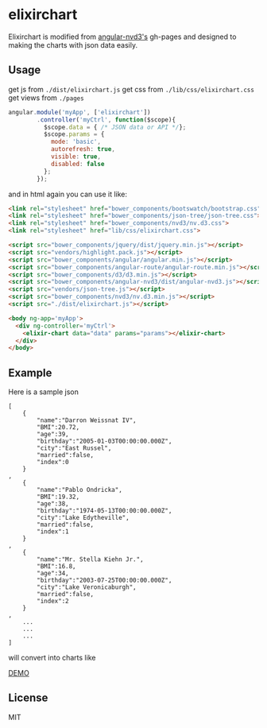 # elixirchart

Elixirchart is modified from [angular-nvd3's](https://github.com/Elixirdoc/angular-nvd3) gh-pages and designed to making the charts with json data easily.

## Usage

get js from `./dist/elixirchart.js`
get css from `./lib/css/elixirchart.css`
get views from `./pages`

```javascript
angular.module('myApp', ['elixirchart'])
        .controller('myCtrl', function($scope){
          $scope.data = { /* JSON data or API */};
          $scope.params = {
            mode: 'basic', 
            autorefresh: true,
            visible: true,
            disabled: false
          };
        });
```
and in html again you can use it like:

```html
<link rel="stylesheet" href="bower_components/bootswatch/bootstrap.css" media="screen">
<link rel="stylesheet" href="bower_components/json-tree/json-tree.css">
<link rel="stylesheet" href="bower_components/nvd3/nv.d3.css">
<link rel="stylesheet" href="lib/css/elixirchart.css">

<script src="bower_components/jquery/dist/jquery.min.js"></script>
<script src="vendors/highlight.pack.js"></script>
<script src="bower_components/angular/angular.min.js"></script>
<script src="bower_components/angular-route/angular-route.min.js"></script>
<script src="bower_components/d3/d3.min.js"></script>
<script src="bower_components/angular-nvd3/dist/angular-nvd3.js"></script>
<script src="vendors/json-tree.js"></script>
<script src="bower_components/nvd3/nv.d3.min.js"></script>
<script src="./dist/elixirchart.js"></script>

<body ng-app='myApp'>
  <div ng-controller='myCtrl'>
    <elixir-chart data="data" params="params"></elixir-chart>
  </div>
</body>
```


## Example

Here is a sample json 

```
[
    {
        "name":"Darron Weissnat IV",
        "BMI":20.72,
        "age":39,
        "birthday":"2005-01-03T00:00:00.000Z",
        "city":"East Russel",
        "married":false,
        "index":0
    }
,
    {
        "name":"Pablo Ondricka",
        "BMI":19.32,
        "age":38,
        "birthday":"1974-05-13T00:00:00.000Z",
        "city":"Lake Edytheville",
        "married":false,
        "index":1
    }
,
    {
        "name":"Mr. Stella Kiehn Jr.",
        "BMI":16.8,
        "age":34,
        "birthday":"2003-07-25T00:00:00.000Z",
        "city":"Lake Veronicaburgh",
        "married":false,
        "index":2
    }
,
    ...
    ...
    ...
]
```
will convert into charts like

[DEMO](http://elixirdoc.github.io/elixirchart/)

## License

MIT

